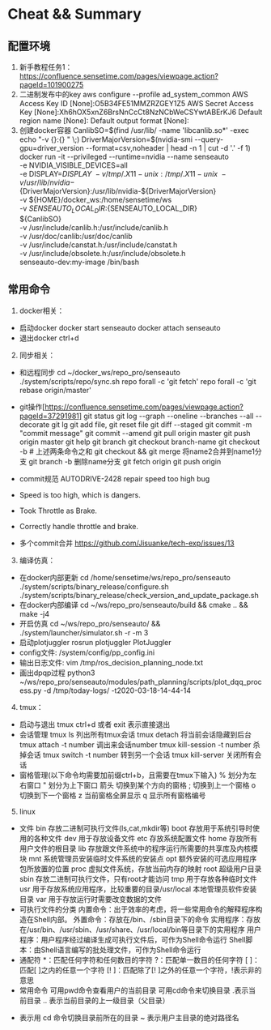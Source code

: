 # Cheat && Summary
## 配置环境
1. 新手教程任务1：https://confluence.sensetime.com/pages/viewpage.action?pageId=101900275
2. 二进制发布中的key
    aws configure --profile ad_system_common
    AWS Access Key ID [None]:O5B34FE51MMZRZGEY1Z5
    AWS Secret Access Key [None]:Xh6hOX5xnZ6BrsNnCcCt8NzNCbWeCSYwtABErKJ6
    Default region name [None]:
    Default output format [None]:
3. 创建docker容器
CanlibSO=$(find /usr/lib/ -name 'libcanlib.so*' -exec echo "-v {}:{} " \;)
DriverMajorVersion=$(nvidia-smi --query-gpu=driver_version --format=csv,noheader | head -n 1 | cut -d '.' -f 1)
docker run -it  --privileged --runtime=nvidia --name senseauto \
    -e NVIDIA_VISIBLE_DEVICES=all \
    -e DISPLAY=$DISPLAY \
    -v /tmp/.X11-unix:/tmp/.X11-unix \
    -v /usr/lib/nvidia-${DriverMajorVersion}:/usr/lib/nvidia-${DriverMajorVersion} \
    -v ${HOME}/docker_ws:/home/sensetime/ws \
    -v ${SENSEAUTO_LOCAL_DIR}:${SENSEAUTO_LOCAL_DIR} \
    ${CanlibSO} \
    -v /usr/include/canlib.h:/usr/include/canlib.h \
    -v /usr/doc/canlib:/usr/doc/canlib \
    -v /usr/include/canstat.h:/usr/include/canstat.h \
    -v /usr/include/obsolete.h:/usr/include/obsolete.h \
    senseauto-dev:my-image /bin/bash
## 常用命令
1. docker相关：
* 启动docker
docker start senseauto
docker attach senseauto
* 退出docker
ctrl+d
2. 同步相关：
* 和远程同步
cd ~/docker_ws/repo_pro/senseauto
./system/scripts/repo/sync.sh
repo forall -c 'git fetch'
repo forall -c 'git rebase origin/master'
* git操作[https://confluence.sensetime.com/pages/viewpage.action?pageId=37291981]
git status
git log --graph --oneline --branches --all --decorate
git lg
git add file, git reset file
git diff --staged
git commit -m "commit message"
git commit --amend
git pull origin master
git push origin master
git help
git branch <name>
git checkout branch-name
git checkout -b <name> # 上述两条命令之和
git checkout <name> && git merge <name2> 将name2合并到name1分支
git branch -b <name> 删除name分支
git fetch origin
git push origin <name>
* commit规范
AUTODRIVE-2428 repair speed too high bug
 
* Speed is too high, which is dangers.
* Took Throttle as Brake.
* Correctly handle throttle and brake.

* 多个commit合并
https://github.com/Jisuanke/tech-exp/issues/13
3. 编译仿真：
* 在docker内部更新
cd /home/sensetime/ws/repo_pro/senseauto
./system/scripts/binary_release/configure.sh
./system/scripts/binary_release/check_version_and_update_package.sh
* 在docker内部编译
cd ~/ws/repo_pro/senseauto/build && cmake .. && make -j4
* 开启仿真
cd ~/ws/repo_pro/senseauto/ && ./system/launcher/simulator.sh -r -m 3
* 启动plotjuggler
rosrun plotjuggler PlotJuggler
* config文件:
/system/config/pp_config.ini
* 输出日志文件:
vim /tmp/ros_decision_planning_node.txt 
* 画出dpqp过程
python3 ~/ws/repo_pro/senseauto/modules/path_planning/scripts/plot_dqq_process.py -d /tmp/today-logs/ -t2020-03-18-14-44-14
4. tmux：
* 启动与退出
tmux
ctrl+d 或者 exit 表示直接退出
* 会话管理
tmux ls 列出所有tmux会话
tmux detach 将当前会话隐藏到后台
tmux attach -t number 调出来会话number
tmux kill-session -t number 杀掉会话
tmux switch -t number 转到另一个会话
tmux kill-server 关闭所有会话
* 窗格管理(以下命令均需要加前缀ctrl+b，且需要在tmux下输入)
% 划分为左右窗口
" 划分为上下窗口
箭头 切换到某个方向的窗格
; 切换到上一个窗格
o 切换到下一个窗格
z 当前窗格全屏显示
q 显示所有窗格编号
5. linux
* 文件
bin 存放二进制可执行文件(ls,cat,mkdir等)
boot 存放用于系统引导时使用的各种文件
dev 用于存放设备文件
etc 存放系统配置文件
home 存放所有用户文件的根目录
lib 存放跟文件系统中的程序运行所需要的共享库及内核模块
mnt 系统管理员安装临时文件系统的安装点
opt 额外安装的可选应用程序包所放置的位置
proc 虚拟文件系统，存放当前内存的映射
root 超级用户目录
sbin 存放二进制可执行文件，只有root才能访问
tmp 用于存放各种临时文件
usr 用于存放系统应用程序，比较重要的目录/usr/local 本地管理员软件安装目录
var 用于存放运行时需要改变数据的文件
* 可执行文件的分类
内置命令：出于效率的考虑，将一些常用命令的解释程序构造在Shell内部。
外置命令：存放在/bin、/sbin目录下的命令
实用程序：存放在/usr/bin、/usr/sbin、/usr/share、/usr/local/bin等目录下的实用程序
用户程序：用户程序经过编译生成可执行文件后，可作为Shell命令运行
Shell脚本：由Shell语言编写的批处理文件，可作为Shell命令运行
* 通配符
*：匹配任何字符和任何数目的字符
?：匹配单一数目的任何字符
[ ]：匹配[ ]之内的任意一个字符
[! ]：匹配除了[! ]之外的任意一个字符，!表示非的意思
* 常用命令
可用pwd命令查看用户的当前目录
可用cd命令来切换目录
.表示当前目录
.. 表示当前目录的上一级目录（父目录）
- 表示用 cd 命令切换目录前所在的目录
~ 表示用户主目录的绝对路径名
